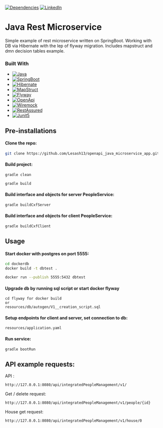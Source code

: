 [![Dependencies][dependency-shield]][dependency-url]
[![LinkedIn][linkedin-shield]][linkedin-url]

# Java Rest Microservice

Simple example of rest microservice written on SpringBoot.
Working with DB via Hibernate with the lep of flyway migration.
Includes mapstruct and dmn decision tables example.

### Built With

* [![Java][Java.io]][Java-url]
* [![SpringBoot][SpringBoot.io]][SpringBoot-url]
* [![Hibernate][Hibernate.io]][Hibernate-url]
* [![MapStruct][MapStruct.io]][MapStruct-url]
* [![Flyway][Flyway.io]][Flyway-url]
* [![OpenApi][OpenApi.io]][OpenApi-url]
* [![Wiremock][Wiremock.io]][Wiremock-url]
* [![RestAssured][RestAssured.io]][RestAssured-url]
* [![Junit5][Junit5.io]][Junit5-url]

## Pre-installations

#### Clone the repo:

```sh
git clone https://github.com/Lesash13/openapi_java_microservice_app.git
```

#### Build project:

```sh
gradle clean
```

```sh
gradle build
```

#### Build interface and objects for server PeopleService:

```sh
gradle buildCxfServer
```

#### Build interface and objects for client PeopleService:

```sh
gradle buildCxfClient
```
## Usage

#### Start docker with postgres on port 5555:
```sh
cd dockerdb
docker build -t dbtest .
```
```sh
docker run --publish 5555:5432 dbtest
```

#### Upgrade db by running sql script or start docker flyway

```
cd flyway for docker build
or 
resources/db/autogen/V1__creation_script.sql
```

#### Setup endpoints for client and server, set connection to db:

```
resources/application.yaml
```

#### Run service:

```sh
gradle bootRun
```

## API example requests:

API :

```
http://127.0.0.1:8080/api/integratedPeopleManagement/v1/
```

Get / delete request:

```
http://127.0.0.1:8080/api/integratedPeopleManagement/v1/people/{id}
```

House get request:

```
http://127.0.0.1:8080/api/integratedPeopleManagement/v1/house/0
```

<!-- MARKDOWN LINKS & IMAGES -->

[dependency-shield]: https://img.shields.io/badge/Dependency_Graph-darkgreen?style=for-the-badge

[dependency-url]: https://github.com/Lesash13/openapi_java_microservice_app/network/dependencies

[linkedin-shield]: https://img.shields.io/badge/-LinkedIn-black.svg?style=for-the-badge&logo=linkedin&colorB=darkblue

[linkedin-url]: https://www.linkedin.com/in/victoriya-mitrofanova-96839278/

[Java.io]: https://img.shields.io/badge/-☕%20Java-blue?style=for-the-badge

[Java-url]: https://www.java.com/ru/

[SpringBoot.io]: https://img.shields.io/badge/-Springboot-green?style=for-the-badge&logo=springboot

[SpringBoot-url]: https://spring.io/projects/spring-boot

[Hibernate.io]: https://img.shields.io/badge/-Hibernate-gray?style=for-the-badge&logo=hibernate

[Hibernate-url]: https://hibernate.org/

[MapStruct.io]: https://img.shields.io/badge/-↩%20MapStruct-orange?style=for-the-badge

[MapStruct-url]: https://mapstruct.org/

[Flyway.io]: https://img.shields.io/badge/-Flyway-white?style=for-the-badge&logo=flyway&logoColor=red

[Flyway-url]: https://flywaydb.org/

[OpenApi.io]: https://img.shields.io/badge/-OpenApi-blueviolet?style=for-the-badge&logo=openapiinitiative

[OpenApi-url]: https://www.openapis.org/

[Wiremock.io]: https://img.shields.io/badge/-🍊%20Wiremock-lightblue?style=for-the-badge

[Wiremock-url]: https://wiremock.org/

[RestAssured.io]: https://img.shields.io/badge/-🪐️%20Rest%20Assured-brightgreen?style=for-the-badge&logo=restAssured

[RestAssured-url]: https://rest-assured.io/

[Junit5.io]: https://img.shields.io/badge/-JUnit5-yellow?style=for-the-badge&logo=JUnit5

[Junit5-url]: https://junit.org/junit5/
